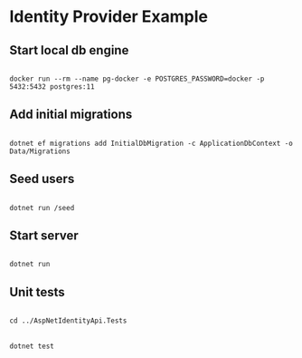 # Identity Provider Example

## Start local db engine

<code>
docker run --rm --name pg-docker -e POSTGRES_PASSWORD=docker -p 5432:5432 postgres:11
</code>

## Add initial migrations

<code>
dotnet ef migrations add InitialDbMigration -c ApplicationDbContext -o Data/Migrations
</code>

## Seed users

<code>
dotnet run /seed
</code>

## Start server

<code>
dotnet run
</code>

## Unit tests

<code>
cd ../AspNetIdentityApi.Tests
</code>
</br>
<code>
dotnet test
</code>
